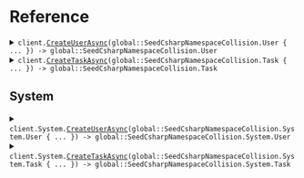 # Reference
<details><summary><code>client.<a href="/src/SeedCsharpNamespaceCollision/SeedCsharpNamespaceCollisionClient.cs">CreateUserAsync</a>(global::SeedCsharpNamespaceCollision.User { ... }) -> global::SeedCsharpNamespaceCollision.User</code></summary>
<dl>
<dd>

#### 🔌 Usage

<dl>
<dd>

<dl>
<dd>

```csharp
await client.CreateUserAsync(
    new global::SeedCsharpNamespaceCollision.User
    {
        Id = "id",
        Name = "name",
        Email = "email",
        Password = "password",
    }
);
```
</dd>
</dl>
</dd>
</dl>

#### ⚙️ Parameters

<dl>
<dd>

<dl>
<dd>

**request:** `global::SeedCsharpNamespaceCollision.User` 
    
</dd>
</dl>
</dd>
</dl>


</dd>
</dl>
</details>

<details><summary><code>client.<a href="/src/SeedCsharpNamespaceCollision/SeedCsharpNamespaceCollisionClient.cs">CreateTaskAsync</a>(global::SeedCsharpNamespaceCollision.Task { ... }) -> global::SeedCsharpNamespaceCollision.Task</code></summary>
<dl>
<dd>

#### 🔌 Usage

<dl>
<dd>

<dl>
<dd>

```csharp
await client.CreateTaskAsync(
    new global::SeedCsharpNamespaceCollision.Task
    {
        Id = "id",
        Name = "name",
        Email = "email",
        Password = "password",
    }
);
```
</dd>
</dl>
</dd>
</dl>

#### ⚙️ Parameters

<dl>
<dd>

<dl>
<dd>

**request:** `global::SeedCsharpNamespaceCollision.Task` 
    
</dd>
</dl>
</dd>
</dl>


</dd>
</dl>
</details>

## System
<details><summary><code>client.System.<a href="/src/SeedCsharpNamespaceCollision/System/SystemClient.cs">CreateUserAsync</a>(global::SeedCsharpNamespaceCollision.System.User { ... }) -> global::SeedCsharpNamespaceCollision.System.User</code></summary>
<dl>
<dd>

#### 🔌 Usage

<dl>
<dd>

<dl>
<dd>

```csharp
await client.System.CreateUserAsync(
    new global::SeedCsharpNamespaceCollision.System.User
    {
        Line1 = "line1",
        Line2 = "line2",
        City = "city",
        State = "state",
        Zip = "zip",
        Country = "USA",
    }
);
```
</dd>
</dl>
</dd>
</dl>

#### ⚙️ Parameters

<dl>
<dd>

<dl>
<dd>

**request:** `global::SeedCsharpNamespaceCollision.System.User` 
    
</dd>
</dl>
</dd>
</dl>


</dd>
</dl>
</details>

<details><summary><code>client.System.<a href="/src/SeedCsharpNamespaceCollision/System/SystemClient.cs">CreateTaskAsync</a>(global::SeedCsharpNamespaceCollision.System.Task { ... }) -> global::SeedCsharpNamespaceCollision.System.Task</code></summary>
<dl>
<dd>

#### 🔌 Usage

<dl>
<dd>

<dl>
<dd>

```csharp
await client.System.CreateTaskAsync(
    new global::SeedCsharpNamespaceCollision.System.Task
    {
        Name = "name",
        User = new global::SeedCsharpNamespaceCollision.System.User
        {
            Line1 = "line1",
            Line2 = "line2",
            City = "city",
            State = "state",
            Zip = "zip",
            Country = "USA",
        },
    }
);
```
</dd>
</dl>
</dd>
</dl>

#### ⚙️ Parameters

<dl>
<dd>

<dl>
<dd>

**request:** `global::SeedCsharpNamespaceCollision.System.Task` 
    
</dd>
</dl>
</dd>
</dl>


</dd>
</dl>
</details>
